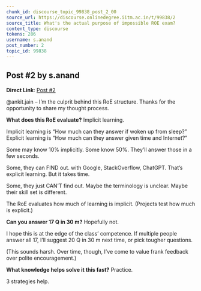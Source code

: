 ```yaml
---
chunk_id: discourse_topic_99838_post_2_00
source_url: https://discourse.onlinedegree.iitm.ac.in/t/99838/2
source_title: What's the actual purpose of impossible ROE exam?
content_type: discourse
tokens: 286
username: s.anand
post_number: 2
topic_id: 99838
---
```


## Post #2 by s.anand

**Direct Link**: [Post #2](https://discourse.onlinedegree.iitm.ac.in/t/99838/2)

@ankit.jain – I’m the culprit behind this RoE structure. Thanks for the opportunity to share my thought process.

**What does this RoE evaluate?** Implicit learning.

Implicit learning is “How much can they answer if woken up from sleep?”
Explicit learning is “How much can they answer given time and Internet?”

Some may know 10% implicitly. Some know 50%. They’ll answer those in a few seconds.

Some, they can FIND out. with Google, StackOverflow, ChatGPT. That’s explicit learning. But it takes time.

Some, they just CAN’T find out. Maybe the terminology is unclear. Maybe their skill set is different.

The RoE evaluates how much of learning is implicit. (Projects test how much is explicit.)

**Can you answer 17 Q in 30 m?** Hopefully not.

I hope this is at the edge of the class’ competence. If multiple people answer all 17, I’ll suggest 20 Q in 30 m next time, or pick tougher questions.

(This sounds harsh. Over time, though, I’ve come to value frank feedback over polite encouragement.)

**What knowledge helps solve it this fast?** Practice.

3 strategies help.
